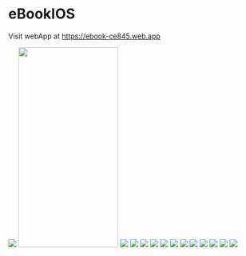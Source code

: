 # eBookIOS
Visit webApp at https://ebook-ce845.web.app

![](appDemo/AppLogo.png)
<img src="https://github.com/krizivan03/eBookIOS/blob/main/appDemo/AppBookLibrary.png?raw=true" width="200" height="400">
![](appDemo/LoadScreen.png)
![](appDemo/AppLogin.png)
![](appDemo/AppFavoritesScreen.png)
![](appDemo/AppBookLibrary.png)
![](appDemo/addBook1.png)
![](appDemo/addBook2.png)
![](appDemo/searchByTitle.png)
![](appDemo/Remove.png)
![](appDemo/createNewUser.png)
![](appDemo/createNewUser2.png)
![](appDemo/Reccomendation.png)
![](appDemo/Reccomendation2.png)



